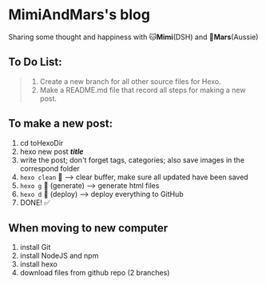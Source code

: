 # MimiAndMars's blog
Sharing some thought and happiness with 🐱**Mimi**(DSH) and 🐶**Mars**(Aussie)

## To Do List:  

> 1. Create a new branch for all other source files for Hexo.   
> 1. Make a README.md file that record all steps for making a new post. 

## To make a new post:
1. cd toHexoDir
2. hexo new post ***title***
3. write the post; don't forget tags, categories; also save images in the correspond folder
4. `hexo clean` 🧼 --> clear buffer, make sure all updated have been saved
5. `hexo g` 🧩 (generate)  --> generate html files
6. `hexo d` 🎯 (deploy) --> deploy everything to GitHub
7. DONE! ✅ 

## When moving to new computer
1. install Git
1. install NodeJS and npm
1. install hexo
1. download files from github repo (2 branches)